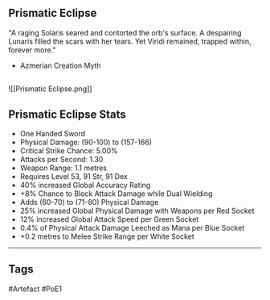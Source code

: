 ## Prismatic Eclipse
"A raging Solaris seared and contorted the orb's surface.
A despairing Lunaris filled the scars with her tears.
Yet Viridi remained, trapped within, forever more."
- Azmerian Creation Myth
##
![[Prismatic Eclipse.png]]
## Prismatic Eclipse Stats
- One Handed Sword
- Physical Damage: (90-100) to (157-166)
- Critical Strike Chance: 5.00%
- Attacks per Second: 1.30
- Weapon Range: 1.1 metres
- Requires Level 53, 91 Str, 91 Dex
- 40% increased Global Accuracy Rating
- +8% Chance to Block Attack Damage while Dual Wielding
- Adds (60-70) to (71-80) Physical Damage
- 25% increased Global Physical Damage with Weapons per Red Socket
- 12% increased Global Attack Speed per Green Socket
- 0.4% of Physical Attack Damage Leeched as Mana per Blue Socket
- +0.2 metres to Melee Strike Range per White Socket


---
## Tags
#Artefact
#PoE1